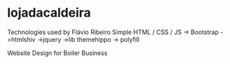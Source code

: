 # lojadacaldeira

Technologies used by Flávio Ribeiro
Simple HTML / CSS / JS
-> Bootstrap 
->htmlshiv
->jquery
->lib themehippo
-> polyfill

Website Design for Boiler Business


